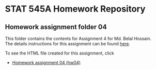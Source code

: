 # STAT 545A Homework Repository
## Homework assignment folder 04

This folder contains the contents for Assignment 4 for Md. Belal Hossain. The details instructions for this assignment can be found [here](https://stat545.stat.ubc.ca/evaluation/hw04/hw04/).

To see the HTML file created for this assignment, click
* [Homework assignment 04 (hw04)](https://stat545-ubc-hw-2019-20.github.io/stat545-hw-belalanik/hw04/hw04.html)
